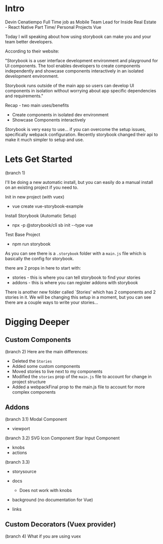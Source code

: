 # Intro
Devin Cenatiempo
Full Time job as Mobile Team Lead for Inside Real Estate - React Native
Part Time/ Personal Projects Vue

Today I will speaking about how using storybook can make you and your team better developers.

According to their website:

"Storybook is a user interface development environment and playground for UI components. The tool enables developers to create components independently and showcase components interactively in an isolated development environment.

Storybook runs outside of the main app so users can develop UI components in isolation without worrying about app specific dependencies and requirements."

Recap - two main uses/benefits
- Create components in isolated dev environment
- Showcase Components interactively

Storybook is very easy to use... if you can overcome the setup issues, specifically webpack configuration. Recently storybook changed their api to make it much simpler to setup and use.

# Lets Get Started
(branch 1)

I'll be doing a new automatic install, but you can easily do a manual install on an existing project if you need to.

Init in new project (with vuex)
- vue create vue-storybook-example

Install Storybook (Automatic Setup)
- npx -p @storybook/cli sb init --type vue

Test Base Project
- npm run storybook

As you can see there is a `.storybook` folder with a `main.js` file which is basically the config for storybook.

there are 2 props in here to start with:
- stories - this is where you can tell storybook to find your stories
- addons - this is where you can register addons with storybook

There is another new folder called `Stories' which has 2 components and 2 stories in it.
We will be changing this setup in a moment, but you can see there are a couple ways to write your stories...

# Digging Deeper

## Custom Components
(branch 2)
Here are the main differences:
- Deleted the `Stories`
- Added some custom components
- Moved stories to live next to my components
- Modified the `stories` prop of the `main.js` file to account for change in project structure
- Added a webpackFinal prop to the main.js file to account for more complex components

## Addons
(branch 3.1)
Modal Component
- viewport

(branch 3.2)
SVG Icon Component
Star Input Component
- knobs
- actions

(branch 3.3)
- storysource
- docs
  - Does not work with knobs

- background (no documentation for Vue)
- links


## Custom Decorators (Vuex provider)
(branch 4)
What if you are using vuex


